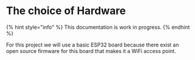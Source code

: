 # The choice of Hardware

{% hint style="info" %}
This documentation is work in progress.
{% endhint %}

For this project we will use a basic ESP32 board because there exist an open source firmware for this board that makes it a WiFi access point.&#x20;
